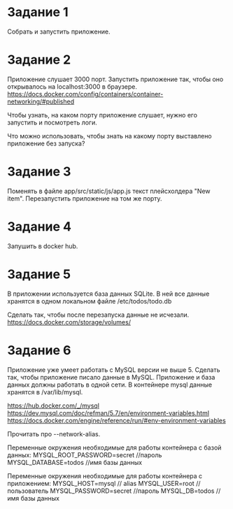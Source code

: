 # Задание 1

Собрать и запустить приложение.

# Задание 2

Приложение слушает 3000 порт.
Запустить приложение так, чтобы оно открывалось на localhost:3000 в браузере.
https://docs.docker.com/config/containers/container-networking/#published

Чтобы узнать, на каком порту приложение слушает, нужно его запустить и посмотреть логи.

Что можно использовать, чтобы знать на какому порту выставлено приложение без запуска?

# Задание 3
Поменять в файле app/src/static/js/app.js текст плейсхолдера "New item". 
Перезапустить приложение на том же порту.

# Задание 4
Запушить в docker hub.

# Задание 5
В приложении используется база данных SQLite. 
В ней все данные хранятся в одном локальном файле /etc/todos/todo.db

Сделать так, чтобы после перезапуска данные не исчезали.
https://docs.docker.com/storage/volumes/

# Задание 6
Приложение уже умеет работать c MySQL версии не выше 5.
Сделать так, чтобы приложение писало данные в MySQL.
Приложение и база данных должны работать в одной сети.
В контейнере mysql данные хранятся в /var/lib/mysql.

https://hub.docker.com/_/mysql
https://dev.mysql.com/doc/refman/5.7/en/environment-variables.html
https://docs.docker.com/engine/reference/run/#env-environment-variables

Прочитать про --network-alias.

Переменные окружения необходимые для работы контейнера с базой данных:
MYSQL_ROOT_PASSWORD=secret //пароль
MYSQL_DATABASE=todos //имя базы данных

Переменные окружения необходимые для работы контейнера с приложением:
MYSQL_HOST=mysql // alias
MYSQL_USER=root // пользователь
MYSQL_PASSWORD=secret //пароль
MYSQL_DB=todos // имя базы данных
